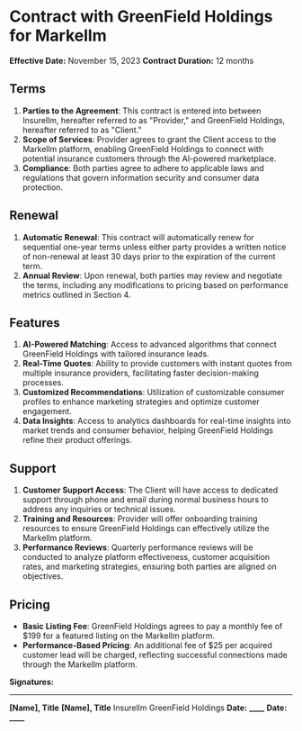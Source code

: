 # Contract with GreenField Holdings for Markellm

**Effective Date:** November 15, 2023
**Contract Duration:** 12 months

## Terms

1. **Parties to the Agreement**: This contract is entered into between Insurellm, hereafter referred to as "Provider," and GreenField Holdings, hereafter referred to as "Client."
2. **Scope of Services**: Provider agrees to grant the Client access to the Markellm platform, enabling GreenField Holdings to connect with potential insurance customers through the AI-powered marketplace.
3. **Compliance**: Both parties agree to adhere to applicable laws and regulations that govern information security and consumer data protection.

## Renewal

1. **Automatic Renewal**: This contract will automatically renew for sequential one-year terms unless either party provides a written notice of non-renewal at least 30 days prior to the expiration of the current term.
2. **Annual Review**: Upon renewal, both parties may review and negotiate the terms, including any modifications to pricing based on performance metrics outlined in Section 4.

## Features

1. **AI-Powered Matching**: Access to advanced algorithms that connect GreenField Holdings with tailored insurance leads.
2. **Real-Time Quotes**: Ability to provide customers with instant quotes from multiple insurance providers, facilitating faster decision-making processes.
3. **Customized Recommendations**: Utilization of customizable consumer profiles to enhance marketing strategies and optimize customer engagement.
4. **Data Insights**: Access to analytics dashboards for real-time insights into market trends and consumer behavior, helping GreenField Holdings refine their product offerings.

## Support

1. **Customer Support Access**: The Client will have access to dedicated support through phone and email during normal business hours to address any inquiries or technical issues.
2. **Training and Resources**: Provider will offer onboarding training resources to ensure GreenField Holdings can effectively utilize the Markellm platform.
3. **Performance Reviews**: Quarterly performance reviews will be conducted to analyze platform effectiveness, customer acquisition rates, and marketing strategies, ensuring both parties are aligned on objectives.

## Pricing

- **Basic Listing Fee**: GreenField Holdings agrees to pay a monthly fee of $199 for a featured listing on the Markellm platform.
- **Performance-Based Pricing**: An additional fee of $25 per acquired customer lead will be charged, reflecting successful connections made through the Markellm platform.

**Signatures:**

---

**[Name], Title** **[Name], Title**
Insurellm GreenField Holdings
**Date:** ****\_\_\_\_**** **Date:** ****\_\_\_\_****
